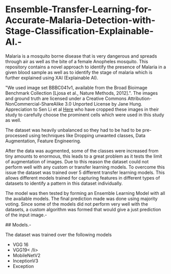 # Ensemble-Transfer-Learning-for-Accurate-Malaria-Detection-with-Stage-Classification-Explainable-AI.-
Malaria is a mosquito borne disease that is very dangerous and spreads through air as well as the bite of a female Anopheles mosquito. This repository contains a novel approach to identify the presence of Malaria in a given blood sample as well as to identify the stage of malaria which is further explained using XAI (Explainable AI). 
<p> "We used image set BBBC041v1, available from the Broad Bioimage Benchmark Collection [Ljosa et al., Nature Methods, 2012].". The images and ground truth are licensed under a Creative Commons Attribution-NonCommercial-ShareAlike 3.0 Unported License by Jane Hung. Appreciation to Sen Li et al <a href="https://github.com/senli2018/DTGCN_2021">Here</a> who have cropped these images in their study to carefully choose the prominent cells which were used in this study as well. 
<p>
  The dataset was heavily unbalanced so they had to be had to be pre-processed using techniques like Dropping unwanted classes, Data Augmentation, Feature Engineering.
  <p>
    After the data was augmented, some of the classes were increased from tiny amounts to enormous, this leads to a great problem as it tests the limit of augmentation of images. Due to this reason the dataset could not perform well with any custom or transfer learning models. To overcome this issue the dataset was trained over 5 different transfer learning models. This allows different models trained for capturing features in different types of datasets to identify a pattern in this dataset individually.  
  </p>
  The model was then tested by forming an Ensemble Learning Model with all the available models. The final prediction made was done using majority voting. Since some of the models did not perform very well with the datasets, a custom algorithm was formed that would give a just prediction of the input image.-
</p>
## Models.-
<p>
  The dataset was trained over the following models 
  <ul>
    <li> VGG 16</li>
    <li> VGG19< /li>
    <li> MobileNetV2</li>
    <li> InceptionV3</li>
    <li> Exception</li>
  </ul>
</p>
